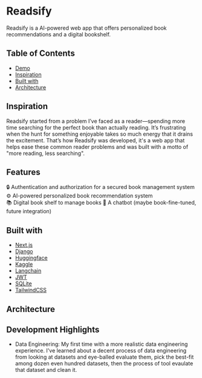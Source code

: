 # Readsify
Readsify is a AI-powered web app that offers personalized book recommendations and a digital bookshelf.

## Table of Contents
- [Demo]()
- [Inspiration](https://github.com/jeyenlam/Readsify#inspiration)
- [Built with](https://github.com/jeyenlam/Readsify#built-with)
- [Architecture](#architecture)

## Inspiration  
Readsify started from a problem I’ve faced as a reader—spending more time searching for the perfect book than actually reading. It’s frustrating when the hunt for something enjoyable takes so much energy that it drains the excitement. That’s how Readsify was developed, it's a web app that helps ease these common reader problems and was built with a motto of "more reading, less searching".

## Features
🔒 Authentication and authorization for a secured book management system  
⚙️ AI-powered personalized book recommendation system  
📚 Digital book shelf to manage books 
🤖 A chatbot (maybe book-fine-tuned, future integration)

## Built with  
- [Next.js](https://nextjs.org/)
- [Django](https://docs.djangoproject.com/en/5.1/)
- [Huggingface](https://huggingface.co/)
- [Kaggle](https://www.kaggle.com/)
- [Langchain](https://www.langchain.com/)  
- [JWT](https://jwt.io/)
- [SQLite](https://www.sqlite.org/)
- [TailwindCSS](https://tailwindcss.com/)

## Architecture

## Development Highlights
- Data Engineering: My first time with a more realistic data engineering experience. I've learned about a decent process of data engineering from looking at datasets and eye-balled evaluate them, pick the best-fit among dozen even hundred datasets, then the process of tool evaulate that dataset and clean it.
